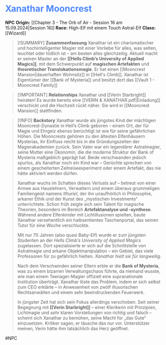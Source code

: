 # <font color = 4d88fd>Xanathar Mooncrest</font>

**NPC**
**Origin:** [[Chapter 3 - The Orb of Air - Session 16 am 15.09.2024|Session 16]]
**Race:** High-Elf mit einem Touch Astral-Elf
**Class:** [[Wizard]]

>[!SUMMARY] **Zusammenfassung**
>Xanathar ist ein charismatischer und hochintelligenter Magier mit einer Vorliebe für alles, was selten, leuchtet oder tödlich ist – am besten alles gleichzeitig. Aktuell macht er seinen Master an der **[[Hells Climb’s University of Applied Magics]]**, mit dem Schwerpunkt auf **magischen Artefakten** und **theoretischer Translokationsmagie**.
>Er hat einen [[Mooncrest Mansion|dauerhaften Wohnsitz]] in [[Hell's Climb]].
>Xanathar ist Eigentümer der [[Bank of Mysteria]] und besitzt dort das [[Vault 1 - Mooncrest Family]]

>[!IMPORTANT] **Relationships**
>Xanathar und [[Verin Starbright]] heiraten! Es wurde bereits eine [[VERIN & XANATHAR.pdf|Einladung]] verschickt und die Hochzeit rückt näher. Sie wird in [[Mooncrest Mansion]] stattfinden.

>[!INFO] **Backstory**
>Xanathar wurde als jüngstes Kind der mächtigen Mooncrest-Dynastie in Hell’s Climb geboren – einem Ort, der für Magie und Ehrgeiz ebenso berüchtigt ist wie für seine gefährlichen Höhen. Die Mooncrests gehören zu den ältesten Elfenhäusern Mysterias, ihr Einfluss reicht bis in die Gründungszeiten der Magierakademien zurück. Sein Vater war ein legendärer Astralmagier, seine Mutter eine Ökonomin, die die moderne Struktur der Bank of Mysteria maßgeblich geprägt hat. Beide verschwanden jedoch spurlos, als Xanathar noch ein Kind war – Gerüchte sprechen von einem gescheiterten Zeitreiseexperiment oder einem Artefakt, das nie hätte aktiviert werden dürfen.
>
>Xanathar wuchs im Schatten dieses Verlusts auf – betreut von einer Armee aus Hauslehrern, Verwaltern und einem überaus grummeligen Familiengeist namens _Ithuriel_, der ihn unaufhörlich in Philosophie, arkaner Ethik und der Kunst des „mystischen Investments“ unterrichtete. Schon früh zeigte sich sein Talent für magische Theorien, besonders im Bereich **Artefaktanalyse und -synthese**. Während andere Elfenkinder mit Lichtillusionen spielten, baute Xanathar versehentlich ein halbsentientes Taschenportal, das seinen Tutor für eine Woche verschluckte.
>
>Mit nur 70 Jahren (also quasi Baby-Elf) wurde er zum jüngsten Studenten an der _Hells Climb’s University of Applied Magics_ zugelassen. Dort spezialisierte er sich auf die Schnittstelle von Astralmagie und arkane Objektmanipulation – ein Gebiet, das viele Professoren für zu gefährlich hielten. _Xanathar hielt sie für langweilig._
>
>Nach dem Verschwinden seiner Eltern erbte er die **Bank of Mysteria**, was zu einem bizarren Verwaltungschaos führte, da niemand wusste, wie man einem Teenager-Magier offiziell eine supranationale Institution überträgt. Xanathar löste das Problem, indem er sich selbst zum CEO erklärte – in Anwesenheit von zwölf illusorischen Rechtsanwälten und einem sehr beeindruckenden Feuerwerk.
>
>In jüngster Zeit hat sich sein Fokus allerdings verschoben. Seit seiner Begegnung mit **[[Verin Starbright]]** – einer Klerikerin mit Prinzipien, Lichtmagie und _sehr_ klaren Vorstellungen von richtig und falsch – scheint sich Xanathar zu bemühen, seine Macht für „das Gute“ einzusetzen. Kritiker sagen, er täusche das nur vor. Unterstützer meinen, Verin hätte ihm tatsächlich das Herz geöffnet.

#NPC
